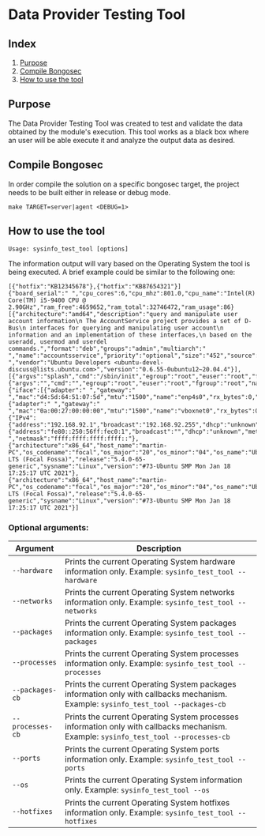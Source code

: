 # Data Provider Testing Tool
## Index
1. [Purpose](#purpose)
2. [Compile Bongosec](#compile-bongosec)
3. [How to use the tool](#how-to-use-the-tool)

## Purpose
The Data Provider Testing Tool was created to test and validate the data obtained by the module's execution. This tool works as a black box where an user will be able execute it and analyze the output data as desired.

## Compile Bongosec
In order compile the solution on a specific bongosec target, the project needs to be built either in release or debug mode.
```
make TARGET=server|agent <DEBUG=1>
```

## How to use the tool
```
Usage: sysinfo_test_tool [options]
```

The information output will vary based on the Operating System the tool is being executed.
A brief example could be similar to the following one:

```
[{"hotfix":"KB12345678"},{"hotfix":"KB87654321"}]
{"board_serial":" ","cpu_cores":6,"cpu_mhz":801.0,"cpu_name":"Intel(R) Core(TM) i5-9400 CPU @ 2.90GHz","ram_free":4659652,"ram_total":32746472,"ram_usage":86}
[{"architecture":"amd64","description":"query and manipulate user account information\n The AccountService project provides a set of D-Bus\n interfaces for querying and manipulating user account\n information and an implementation of these interfaces,\n based on the useradd, usermod and userdel commands.","format":"deb","groups":"admin","multiarch":" ","name":"accountsservice","priority":"optional","size":"452","source":" ","vendor":"Ubuntu Developers <ubuntu-devel-discuss@lists.ubuntu.com>","version":"0.6.55-0ubuntu12~20.04.4"}],
[{"argvs":"splash","cmd":"/sbin/init","egroup":"root","euser":"root","fgroup":"root","name":"systemd","nice":0,"nlwp":1,"pgrp":1,"pid":"1","ppid":0,"priority":20,"processor":2,"resident":3438,"rgroup":"root","ruser":"root","session":1,"sgroup":"root","share":2149,"size":42401,"start_time":23,"state":"S","stime":11365,"suser":"root","tgid":1,"tty":0,"utime":1005,"vm_size":169604},{"argvs":"","cmd":"","egroup":"root","euser":"root","fgroup":"root","name":"kthreadd","nice":0,"nlwp":1,"pgrp":0,"pid":"2","ppid":0,"priority":20,"processor":4,"resident":0,"rgroup":"root","ruser":"root","session":0,"sgroup":"root","share":0,"size":0,"start_time":23,"state":"S","stime":7,"suser":"root","tgid":2,"tty":0,"utime":0,"vm_size":0}],
{"iface":[{"adapter":" ","gateway":" ","mac":"d4:5d:64:51:07:5d","mtu":"1500","name":"enp4s0","rx_bytes":0,"rx_dropped":0,"rx_errors":0,"rx_packets":0,"state":"down","tx_bytes":0,"tx_dropped":0,"tx_errors":0,"tx_packets":0,"type":"ethernet"},{"adapter":" ","gateway":" ","mac":"0a:00:27:00:00:00","mtu":"1500","name":"vboxnet0","rx_bytes":0,"rx_dropped":0,"rx_errors":0,"rx_packets":0,"state":"down","tx_bytes":0,"tx_dropped":0,"tx_errors":0,"tx_packets":0,"type":"ethernet"},{"IPv4":{"address":"192.168.92.1","broadcast":"192.168.92.255","dhcp":"unknown","metric":"0","netmask":"255.255.255.0"},"IPv6":{"address":"fe80::250:56ff:fec0:1","broadcast":"","dhcp":"unknown","metric":" ","netmask":"ffff:ffff:ffff:ffff::"},
{"architecture":"x86_64","host_name":"martin-PC","os_codename":"focal","os_major":"20","os_minor":"04","os_name":"Ubuntu","os_patch":"2","os_platform":"ubuntu","os_version":"20.04.2 LTS (Focal Fossa)","release":"5.4.0-65-generic","sysname":"Linux","version":"#73-Ubuntu SMP Mon Jan 18 17:25:17 UTC 2021"},
{"architecture":"x86_64","host_name":"martin-PC","os_codename":"focal","os_major":"20","os_minor":"04","os_name":"Ubuntu","os_patch":"2","os_platform":"ubuntu","os_version":"20.04.2 LTS (Focal Fossa)","release":"5.4.0-65-generic","sysname":"Linux","version":"#73-Ubuntu SMP Mon Jan 18 17:25:17 UTC 2021"}]
```

### Optional arguments:

|Argument|Description|
|---|---|
| `--hardware`     | Prints the current Operating System hardware information only. Example: `sysinfo_test_tool --hardware`                               |
| `--networks`     | Prints the current Operating System networks information only. Example: `sysinfo_test_tool --networks`                               |
| `--packages`     | Prints the current Operating System packages information only. Example: `sysinfo_test_tool --packages`                               |
| `--processes`    | Prints the current Operating System processes information only. Example: `sysinfo_test_tool --processes`                             |
| `--packages-cb`  | Prints the current Operating System packages information only with callbacks mechanism. Example: `sysinfo_test_tool --packages-cb`   |
| `--processes-cb` | Prints the current Operating System processes information only with callbacks mechanism. Example: `sysinfo_test_tool --processes-cb` |
| `--ports`        | Prints the current Operating System ports information only. Example: `sysinfo_test_tool --ports`                                     |
| `--os`           | Prints the current Operating System information only. Example: `sysinfo_test_tool --os`                                              |
| `--hotfixes`     | Prints the current Operating System hotfixes information only. Example: `sysinfo_test_tool --hotfixes`                               |
